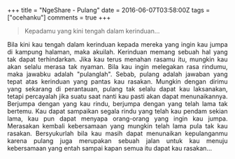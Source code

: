 +++
title = "NgeShare - Pulang"
date = 2016-06-07T03:58:00Z
tags = ["ocehanku"]
comments = true
+++

<blockquote class="tr_bq">Kepadamu yang kini tengah dalam kerinduan...</blockquote><div style="text-align: justify;">Bila kini kau tengah dalam kerinduan kepada mereka yang ingin kau jumpa di kampung halaman, maka akuilah. Kerinduan memang sebuah hal yang tak dapat terhindarkan. Jika kau terus menahan rasamu itu, mungkin kau akan selalu merasa tak nyaman. Bila kau ingin melegakan rasa rindumu, maka jawabku adalah "pulanglah". Sebab, pulang adalah jawaban yang tepat atas kerinduan yang pantas kau rasakan. Mungkin dengan dirimu yang sekarang di perantauan, pulang tak selalu dapat kau laksanakan, tetapi percayalah jika suatu saat nanti kau pasti akan dapat menunaikannya. Berjumpa dengan yang kau rindu, berjumpa dengan yang telah lama tak bertemu. Kau dapat sampaikan segala rindu yang telah kau pendam sekian lama, kau pun dapat menyapa orang-orang yang ingin kau jumpa. Merasakan kembali kebersamaan yang mungkin telah lama pula tak kau rasakan. Bersyukurlah bila kau masih dapat menunaikan kepulanganmu karena pulang juga merupakan sebuah jalan untuk kau menuju kebersamaan yang entah sampai kapan semua itu dapat kau rasakan...</div>
